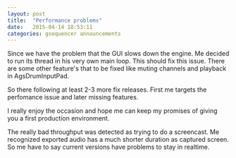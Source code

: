 ```yaml
---
layout: post
title:  "Performance problems"
date:   2015-04-14 18:53:11
categories: gsequencer announcements
---
```

Since we have the problem that the GUI slows down the engine. Me decided to run its thread in his very own main loop. This should fix this issue. There are some other feature's that to be fixed like muting channels and playback in AgsDrumInputPad.

So there following at least 2-3 more fix releases. First me targets the perfomance issue and later missing features.

I really enjoy the occasion and hope me can keep my promises of giving you a first production environment.

The really bad throughput was detected as trying to do a screencast. Me recognized exported audio has a much shorter duration as captured screen. So me have to say current versions have problems to stay in realtime.
